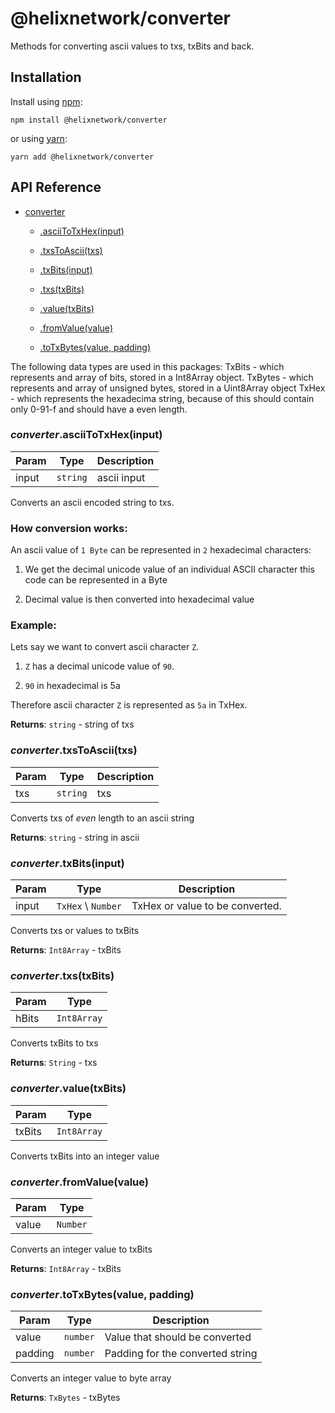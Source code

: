 # @helixnetwork/converter

Methods for converting ascii values to txs, txBits and back.

## Installation

Install using [npm](https://www.npmjs.org/):
```
npm install @helixnetwork/converter
```

or using [yarn](https://yarnpkg.com/):

```
yarn add @helixnetwork/converter
```

## API Reference


* [converter](#module_converter)

    * [.asciiToTxHex(input)](#module_converter.asciiToTxHex)

    * [.txsToAscii(txs)](#module_converter.txsToAscii)

    * [.txBits(input)](#module_converter.txBits)

    * [.txs(txBits)](#module_converter.txs)

    * [.value(txBits)](#module_converter.value)

    * [.fromValue(value)](#module_converter.fromValue)

    * [.toTxBytes(value, padding)](#module_converter.toBytes)


The following data types are used in this packages:
TxBits - which represents and array of bits, stored in a Int8Array object.
TxBytes - which represents and array of unsigned bytes, stored in a Uint8Array object
TxHex - which represents the hexadecima string, because of this should contain only 0-91-f and should have a even length. 


<a name="module_converter.asciiToTxHex"></a>

### *converter*.asciiToTxHex(input)

| Param | Type | Description |
| --- | --- | --- |
| input | <code>string</code> | ascii input |


Converts an ascii encoded string to txs.

### How conversion works:

An ascii value of `1 Byte` can be represented in `2` hexadecimal characters:


1. We get the decimal unicode value of an individual ASCII character this code can be represented in a Byte

2. Decimal value is then converted into hexadecimal value

### Example:

Lets say we want to convert ascii character `Z`.

1. `Z` has a decimal unicode value of `90`.

2. `90` in hexadecimal is 5a

Therefore ascii character `Z` is represented as `5a` in TxHex.

**Returns**: <code>string</code> - string of txs  
<a name="module_converter.txsToAscii"></a>

### *converter*.txsToAscii(txs)

| Param | Type | Description |
| --- | --- | --- |
| txs | <code>string</code> | txs |

Converts txs of _even_ length to an ascii string


**Returns**: <code>string</code> - string in ascii  
<a name="module_converter.txBits"></a>

### *converter*.txBits(input)

| Param | Type | Description |
| --- | --- | --- |
| input | <code>TxHex</code> \ <code>Number</code> | TxHex or value to be converted. |


Converts txs or values to txBits

**Returns**: <code>Int8Array</code> - txBits  
<a name="module_converter.txs"></a>

### *converter*.txs(txBits)

| Param | Type |
| --- | --- |
| hBits | <code>Int8Array</code> |

Converts txBits to txs

**Returns**: <code>String</code> - txs  

<a name="module_converter.value"></a>

### *converter*.value(txBits)

| Param | Type |
| --- | --- |
| txBits | <code>Int8Array</code> |


Converts txBits into an integer value

<a name="module_converter.fromValue"></a>

### *converter*.fromValue(value)

| Param | Type |
| --- | --- |
| value | <code>Number</code> |


Converts an integer value to txBits

**Returns**: <code>Int8Array</code> - txBits  

<a name="module_converter.toBytes"></a>

### *converter*.toTxBytes(value, padding)

| Param | Type | Description |
| --- | --- | --- |
| value | <code>number</code> | Value that should be converted |
| padding | <code>number</code> | Padding for the converted string |

Converts an integer value to byte array

**Returns**: <code>TxBytes</code> - txBytes  
